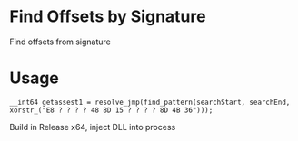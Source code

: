 # Find Offsets by Signature
Find offsets from signature

# Usage
```
__int64 getassest1 = resolve_jmp(find_pattern(searchStart, searchEnd, xorstr_("E8 ? ? ? ? 48 8D 15 ? ? ? ? 8D 4B 36")));
```

Build in Release x64, inject DLL into process
